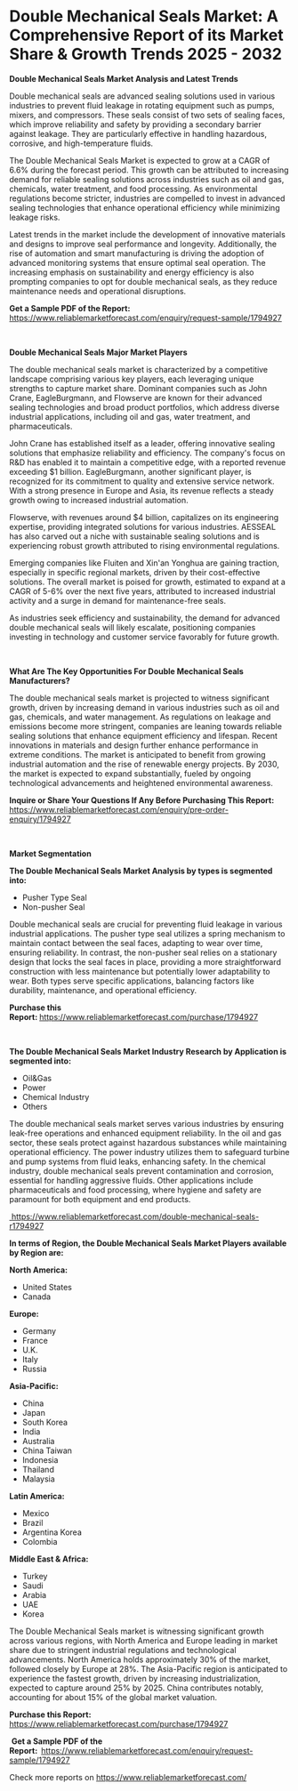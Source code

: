 <p><h1>Double Mechanical Seals Market: A Comprehensive Report of its Market Share & Growth Trends 2025 - 2032</h1></p><p><strong>Double Mechanical Seals Market Analysis and Latest Trends</strong></p>
<p><p>Double mechanical seals are advanced sealing solutions used in various industries to prevent fluid leakage in rotating equipment such as pumps, mixers, and compressors. These seals consist of two sets of sealing faces, which improve reliability and safety by providing a secondary barrier against leakage. They are particularly effective in handling hazardous, corrosive, and high-temperature fluids.</p><p>The Double Mechanical Seals Market is expected to grow at a CAGR of 6.6% during the forecast period. This growth can be attributed to increasing demand for reliable sealing solutions across industries such as oil and gas, chemicals, water treatment, and food processing. As environmental regulations become stricter, industries are compelled to invest in advanced sealing technologies that enhance operational efficiency while minimizing leakage risks.</p><p>Latest trends in the market include the development of innovative materials and designs to improve seal performance and longevity. Additionally, the rise of automation and smart manufacturing is driving the adoption of advanced monitoring systems that ensure optimal seal operation. The increasing emphasis on sustainability and energy efficiency is also prompting companies to opt for double mechanical seals, as they reduce maintenance needs and operational disruptions.</p></p>
<p><strong>Get a Sample PDF of the Report:&nbsp;</strong> <a href="https://www.reliablemarketforecast.com/enquiry/request-sample/1794927?utm_campaign=1789&utm_medium=2&utm_source=Github&utm_content=ia&utm_term=10042025&utm_id=double-mechanical-seals">https://www.reliablemarketforecast.com/enquiry/request-sample/1794927</a></p>
<p>&nbsp;</p>
<p><strong>Double Mechanical Seals Major Market Players</strong></p>
<p><p>The double mechanical seals market is characterized by a competitive landscape comprising various key players, each leveraging unique strengths to capture market share. Dominant companies such as John Crane, EagleBurgmann, and Flowserve are known for their advanced sealing technologies and broad product portfolios, which address diverse industrial applications, including oil and gas, water treatment, and pharmaceuticals.</p><p>John Crane has established itself as a leader, offering innovative sealing solutions that emphasize reliability and efficiency. The company's focus on R&D has enabled it to maintain a competitive edge, with a reported revenue exceeding $1 billion. EagleBurgmann, another significant player, is recognized for its commitment to quality and extensive service network. With a strong presence in Europe and Asia, its revenue reflects a steady growth owing to increased industrial automation.</p><p>Flowserve, with revenues around $4 billion, capitalizes on its engineering expertise, providing integrated solutions for various industries. AESSEAL has also carved out a niche with sustainable sealing solutions and is experiencing robust growth attributed to rising environmental regulations.</p><p>Emerging companies like Fluiten and Xin'an Yonghua are gaining traction, especially in specific regional markets, driven by their cost-effective solutions. The overall market is poised for growth, estimated to expand at a CAGR of 5-6% over the next five years, attributed to increased industrial activity and a surge in demand for maintenance-free seals.</p><p>As industries seek efficiency and sustainability, the demand for advanced double mechanical seals will likely escalate, positioning companies investing in technology and customer service favorably for future growth.</p></p>
<p>&nbsp;</p>
<p><strong>What Are The Key Opportunities For Double Mechanical Seals Manufacturers?</strong></p>
<p><p>The double mechanical seals market is projected to witness significant growth, driven by increasing demand in various industries such as oil and gas, chemicals, and water management. As regulations on leakage and emissions become more stringent, companies are leaning towards reliable sealing solutions that enhance equipment efficiency and lifespan. Recent innovations in materials and design further enhance performance in extreme conditions. The market is anticipated to benefit from growing industrial automation and the rise of renewable energy projects. By 2030, the market is expected to expand substantially, fueled by ongoing technological advancements and heightened environmental awareness.</p></p>
<p><strong>Inquire or Share Your Questions If Any Before Purchasing This Report:</strong> <a href="https://www.reliablemarketforecast.com/enquiry/pre-order-enquiry/1794927?utm_campaign=1789&utm_medium=2&utm_source=Github&utm_content=ia&utm_term=10042025&utm_id=double-mechanical-seals">https://www.reliablemarketforecast.com/enquiry/pre-order-enquiry/1794927</a></p>
<p>&nbsp;</p>
<p><strong>Market Segmentation</strong></p>
<p><strong>The Double Mechanical Seals Market Analysis by types is segmented into:</strong></p>
<p><ul><li>Pusher Type Seal</li><li>Non-pusher Seal</li></ul></p>
<p><p>Double mechanical seals are crucial for preventing fluid leakage in various industrial applications. The pusher type seal utilizes a spring mechanism to maintain contact between the seal faces, adapting to wear over time, ensuring reliability. In contrast, the non-pusher seal relies on a stationary design that locks the seal faces in place, providing a more straightforward construction with less maintenance but potentially lower adaptability to wear. Both types serve specific applications, balancing factors like durability, maintenance, and operational efficiency.</p></p>
<p><strong>Purchase this Report:&nbsp;</strong><a href="https://www.reliablemarketforecast.com/purchase/1794927?utm_campaign=1789&utm_medium=2&utm_source=Github&utm_content=ia&utm_term=10042025&utm_id=double-mechanical-seals">https://www.reliablemarketforecast.com/purchase/1794927</a></p>
<p>&nbsp;</p>
<p><strong>The Double Mechanical Seals Market Industry Research by Application is segmented into:</strong></p>
<p><ul><li>Oil&Gas</li><li>Power</li><li>Chemical Industry</li><li>Others</li></ul></p>
<p><p>The double mechanical seals market serves various industries by ensuring leak-free operations and enhanced equipment reliability. In the oil and gas sector, these seals protect against hazardous substances while maintaining operational efficiency. The power industry utilizes them to safeguard turbine and pump systems from fluid leaks, enhancing safety. In the chemical industry, double mechanical seals prevent contamination and corrosion, essential for handling aggressive fluids. Other applications include pharmaceuticals and food processing, where hygiene and safety are paramount for both equipment and end products.</p></p>
<p><a href="https://www.reliablemarketforecast.com/double-mechanical-seals-r1794927?utm_campaign=1789&utm_medium=2&utm_source=Github&utm_content=ia&utm_term=10042025&utm_id=double-mechanical-seals">&nbsp;https://www.reliablemarketforecast.com/double-mechanical-seals-r1794927</a></p>
<p><strong>In terms of Region, the Double Mechanical Seals Market Players available by Region are:</strong></p>
<p>
    <p> <strong> North America: </strong>
        <ul>
            <li>United States</li>
            <li>Canada</li>
        </ul>
        </p> 
    <p> <strong> Europe: </strong>
        <ul>
            <li>Germany</li>
            <li>France</li>
            <li>U.K.</li>
            <li>Italy</li>
            <li>Russia</li>
        </ul>
        </p> 
    <p> <strong> Asia-Pacific: </strong>
        <ul>
            <li>China</li>
            <li>Japan</li>
            <li>South Korea</li>
            <li>India</li>
            <li>Australia</li>
            <li>China Taiwan</li>
            <li>Indonesia</li>
            <li>Thailand</li>
            <li>Malaysia</li>
        </ul>
        </p> 
    <p> <strong> Latin America: </strong>
        <ul>
            <li>Mexico</li>
            <li>Brazil</li>
            <li>Argentina Korea</li>
            <li>Colombia</li>
        </ul>
        </p> 
    <p> <strong> Middle East & Africa: </strong>
        <ul>
            <li>Turkey</li>
            <li>Saudi</li>
            <li>Arabia</li>
            <li>UAE</li>
            <li>Korea</li>
        </ul>
    </p>
    </p>
<p><p>The Double Mechanical Seals market is witnessing significant growth across various regions, with North America and Europe leading in market share due to stringent industrial regulations and technological advancements. North America holds approximately 30% of the market, followed closely by Europe at 28%. The Asia-Pacific region is anticipated to experience the fastest growth, driven by increasing industrialization, expected to capture around 25% by 2025. China contributes notably, accounting for about 15% of the global market valuation.</p></p>
<p><strong>Purchase this Report: </strong><a href="https://www.reliablemarketforecast.com/purchase/1794927?utm_campaign=1789&utm_medium=2&utm_source=Github&utm_content=ia&utm_term=10042025&utm_id=double-mechanical-seals">https://www.reliablemarketforecast.com/purchase/1794927</a></p>
<p>&nbsp;<strong>Get a Sample PDF of the Report:&nbsp;&nbsp;</strong><a href="https://www.reliablemarketforecast.com/enquiry/request-sample/1794927?utm_campaign=1789&utm_medium=2&utm_source=Github&utm_content=ia&utm_term=10042025&utm_id=double-mechanical-seals">https://www.reliablemarketforecast.com/enquiry/request-sample/1794927</a></p>
<p><strong></strong></p>
<p>Check more reports on <a href="https://www.reliablemarketforecast.com/?utm_campaign=1789&utm_medium=2&utm_source=Github&utm_content=ia&utm_term=10042025&utm_id=double-mechanical-seals">https://www.reliablemarketforecast.com/</a></p>